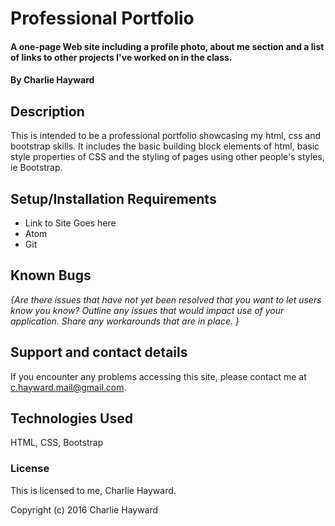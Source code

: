 # Professional Portfolio

#### A one-page Web site including a profile photo, about me section and a list of links to other projects I've worked on in the class.

#### By Charlie Hayward

## Description

This is intended to be a professional portfolio showcasing my html, css and bootstrap skills. It includes the basic building block elements of html, basic style properties of CSS and the styling of pages using other people's styles, ie Bootstrap.

## Setup/Installation Requirements

* Link to Site Goes here
* Atom
* Git

## Known Bugs

_{Are there issues that have not yet been resolved that you want to let users know you know?  Outline any issues that would impact use of your application.  Share any workarounds that are in place. }_

## Support and contact details

If you encounter any problems accessing this site, please contact me at c.hayward.mail@gmail.com.

## Technologies Used

HTML, CSS, Bootstrap

### License

This is licensed to me, Charlie Hayward. 

Copyright (c) 2016 Charlie Hayward
